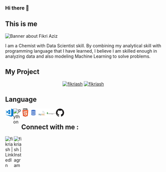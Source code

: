### Hi there 👋

## This is me
<img src="https://i.ibb.co/RHB0Tgg/Desain-tanpa-judul-6.png" alt="Banner about Fikri Aziz">

I am a Chemist with Data Scientist skill. 
By combining my analytical skill with programming language that I have learned, I believe I am skilled enough in analyzing data and also modeling Machine Learning to solve problems. 

## My Project

<p align="center">
  <a href="https://github.com/fikriash/MachineLearning-CourseSuccessPrediction"><img src="https://i.ibb.co/WD3sqLS/Udemy-course.png" alt="fikriash" width="227" height="227"></a>
  <a href="https://github.com/fikriash/MachineLearning-Employee_Satisfaction"><img src="https://i.ibb.co/4td9pyR/Satisfaction-employee.png" alt="fikriash" width="227" height="227"></a>
</p>
<p align="center">
</p>

## Language

  [<img align="left" alt="Visual Studio Code" width="26px" src="https://raw.githubusercontent.com/github/explore/80688e429a7d4ef2fca1e82350fe8e3517d3494d/topics/visual-studio-code/visual-studio-code.png" />][viscode]
  [<img align="left" alt="Python" width="26px" src="https://raw.githubusercontent.com/rhoit/mode-icons/dump/icons/python.png" />][python]
  [<img align="left" alt="HTML5" width="26px" src="https://raw.githubusercontent.com/github/explore/80688e429a7d4ef2fca1e82350fe8e3517d3494d/topics/html/html.png" />][htmlpad]
  <img align="left" alt="SQL" width="26px" src="https://raw.githubusercontent.com/github/explore/80688e429a7d4ef2fca1e82350fe8e3517d3494d/topics/sql/sql.png" />
  [<img align="left" alt="MySQL" width="30px" src="https://raw.githubusercontent.com/github/explore/80688e429a7d4ef2fca1e82350fe8e3517d3494d/topics/mysql/mysql.png" />][mysql]
  [<img align="left" alt="MongoDB" width="30px" src="https://raw.githubusercontent.com/github/explore/80688e429a7d4ef2fca1e82350fe8e3517d3494d/topics/mongodb/mongodb.png" />][mongodb]
  [<img align="left" alt="GitHub" width="26px" src="https://raw.githubusercontent.com/github/explore/78df643247d429f6cc873026c0622819ad797942/topics/github/github.png" />][github]

  [viscode]: https://code.visualstudio.com/
  [python]: https://www.python.org/
  [htmlpad]: https://www.htmlpad.net/
  [mysql]: https://www.mysql.com/
  [mongodb]: https://www.mongodb.com/
  [github]: https://github.com/
<br />

## Connect with me :

[<img align="left" alt="fikriash | LinkedIn" width="28px" src="https://cdn.jsdelivr.net/npm/simple-icons@v3/icons/linkedin.svg" />][linkedin]
[<img align="left" alt="fikriash | Instagram" width="28px" src="https://cdn.jsdelivr.net/npm/simple-icons@v3/icons/instagram.svg" />][instagram]

[instagram]: https://www.instagram.com/fikriash
[linkedin]: https://www.linkedin.com/in/fikri-aziz
<br />

